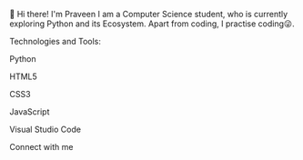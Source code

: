 👋 Hi there! I'm Praveen
I am a Computer Science student, who is currently exploring Python and its Ecosystem. Apart from coding, I practise coding😜.

Technologies and Tools:

Python

HTML5

CSS3

JavaScript

Visual Studio Code



Connect with me
 
<!---
prav007een/prav007een is a ✨ special ✨ repository because its `README.md` (this file) appears on your GitHub profile.
You can click the Preview link to take a look at your changes.
--->
